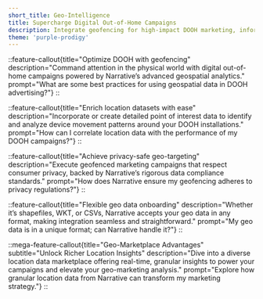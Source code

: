 ```yaml
---
short_title: Geo-Intelligence
title: Supercharge Digital Out-of-Home Campaigns
description: Integrate geofencing for high-impact DOOH marketing, informed by precise and privacy-compliant geospatial data.
theme: 'purple-prodigy'
---
```


::feature-callout{title="Optimize DOOH with geofencing" description="Command attention in the physical world with digital out-of-home campaigns powered by Narrative’s advanced geospatial analytics." prompt="What are some best practices for using geospatial data in DOOH advertising?"}
::

::feature-callout{title="Enrich location datasets with ease" description="Incorporate or create detailed point of interest data to identify and analyze device movement patterns around your DOOH installations." prompt="How can I correlate location data with the performance of my DOOH campaigns?"}
::

::feature-callout{title="Achieve privacy-safe geo-targeting" description="Execute geofenced marketing campaigns that respect consumer privacy, backed by Narrative’s rigorous data compliance standards." prompt="How does Narrative ensure my geofencing adheres to privacy regulations?"}
::

::feature-callout{title="Flexible geo data onboarding" description="Whether it’s shapefiles, WKT, or CSVs, Narrative accepts your geo data in any format, making integration seamless and straightforward." prompt="My geo data is in a unique format; can Narrative handle it?"}
::

::mega-feature-callout{title="Geo-Marketplace Advantages" subtitle="Unlock Richer Location Insights" description="Dive into a diverse location data marketplace offering real-time, granular insights to power your campaigns and elevate your geo-marketing analysis." prompt="Explore how granular location data from Narrative can transform my marketing strategy."}
::
